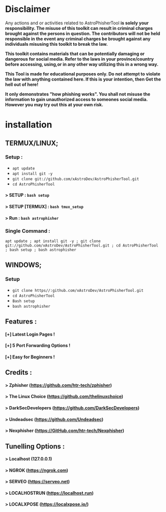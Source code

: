 # **Disclaimer**

Any actions and or activities related to AstroPhisherTool **is solely your responsibility. The misuse of this toolkit can result in criminal charges brought against the persons in question. The contributors will not be held responsible in the event any criminal charges be brought against any individuals misusing this toolkit to break the law.**

**This toolkit contains materials that can be potentially damaging or dangerous for social media. Refer to the laws in your province/country before accessing, using,or in any other way utilizing this in a wrong way.**

**This Tool is made for educational purposes only. Do not attempt to violate the law with anything contained here. If this is your intention, then Get the hell out of here!**

**It only demonstrates "how phishing works". You shall not misuse the information to gain unauthorized access to someones social media. However you may try out this at your own risk.**

# installation


## TERMUX/LINUX;
### Setup :

* `apt update`
* `apt install git -y`
* `git clone git://github.com/xAstroDev/AstroPhisherTool.git`
* `cd AstroPhisherTool`
#### > SETUP : `bash setup`
#### > SETUP [TERMUX] : `bash tmux_setup`
#### > Run : `bash astrophisher`

### Single Command :
```
apt update ; apt install git -y ; git clone git://github.com/xAstroDev/AstroPhisherTool.git ; cd AstroPhisherTool ; bash setup ; bash astrophisher
```
## WINDOWS;
### Setup
* `git clone https//:github.com/xAstroDev/AstroPhisherTool.git`
* `cd AstroPhisherTool`
* `Bash setup`
* `bash astrophisher`

## Features :
#### [+] Latest Login Pages !
#### [+] 5 Port Forwarding Options !
#### [+] Easy for Beginners !

## Credits :
#### > Zphisher (https://github.com/htr-tech/zphisher)
#### > The Linux Choice (https://github.com/thelinuxchoice)
#### > DarkSecDevelopers (https://github.com/DarkSecDevelopers)
#### > Undeadsec (https://github.com/Undeadsec)
#### > Nexphisher (https://GitHub.com/htr-tech/Nexphisher)
## Tunelling Options :
#### > Localhost (127.0.0.1)
#### > NGROK (https://ngrok.com)
#### > SERVEO (https://serveo.net)
#### > LOCALHOSTRUN (https://localhost.run)
#### > LOCALXPOSE (https://localxpose.io/)

